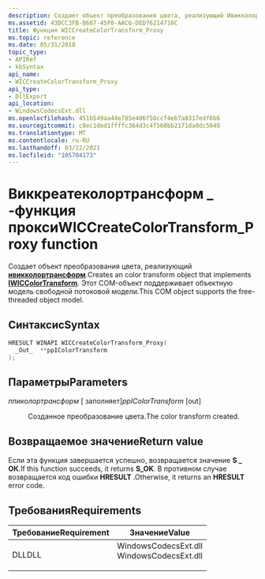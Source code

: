 ```yaml
---
description: Создает объект преобразования цвета, реализующий Ивикколортрансформ. Этот COM-объект поддерживает объектную модель свободной потоковой модели.
ms.assetid: 43DCC3FB-B687-45F0-AAC6-DED76214716C
title: Функция WICCreateColorTransform_Proxy
ms.topic: reference
ms.date: 05/31/2018
topic_type:
- APIRef
- kbSyntax
api_name:
- WICCreateColorTransform_Proxy
api_type:
- DllExport
api_location:
- WindowsCodecsExt.dll
ms.openlocfilehash: 451b549aa44e785e406f50ccf4eb7a8317edf6b6
ms.sourcegitcommit: c8ec1ded1ffffc364d3c4f560bb2171da0dc5040
ms.translationtype: MT
ms.contentlocale: ru-RU
ms.lasthandoff: 03/22/2021
ms.locfileid: "105704173"
---
```

# <a name="wiccreatecolortransform_proxy-function"></a><span data-ttu-id="6082a-104">Виккреатеколортрансформ \_ -функция прокси</span><span class="sxs-lookup"><span data-stu-id="6082a-104">WICCreateColorTransform\_Proxy function</span></span>

<span data-ttu-id="6082a-105">Создает объект преобразования цвета, реализующий [**ивикколортрансформ**](/windows/win32/api/wincodec/nn-wincodec-iwiccolortransform).</span><span class="sxs-lookup"><span data-stu-id="6082a-105">Creates an color transform object that implements [**IWICColorTransform**](/windows/win32/api/wincodec/nn-wincodec-iwiccolortransform).</span></span> <span data-ttu-id="6082a-106">Этот COM-объект поддерживает объектную модель свободной потоковой модели.</span><span class="sxs-lookup"><span data-stu-id="6082a-106">This COM object supports the free-threaded object model.</span></span>

## <a name="syntax"></a><span data-ttu-id="6082a-107">Синтаксис</span><span class="sxs-lookup"><span data-stu-id="6082a-107">Syntax</span></span>


```C++
HRESULT WINAPI WICCreateColorTransform_Proxy(
  _Out_  **ppIColorTransform
);
```



## <a name="parameters"></a><span data-ttu-id="6082a-108">Параметры</span><span class="sxs-lookup"><span data-stu-id="6082a-108">Parameters</span></span>

<dl> <dt>

<span data-ttu-id="6082a-109">*ппиколортрансформ* \[ заполняет\]</span><span class="sxs-lookup"><span data-stu-id="6082a-109">*ppIColorTransform* \[out\]</span></span>
</dt> <dd>

<span data-ttu-id="6082a-110">Созданное преобразование цвета.</span><span class="sxs-lookup"><span data-stu-id="6082a-110">The color transform created.</span></span>

</dd> </dl>

## <a name="return-value"></a><span data-ttu-id="6082a-111">Возвращаемое значение</span><span class="sxs-lookup"><span data-stu-id="6082a-111">Return value</span></span>

<span data-ttu-id="6082a-112">Если эта функция завершается успешно, возвращается значение **S \_ ОК**.</span><span class="sxs-lookup"><span data-stu-id="6082a-112">If this function succeeds, it returns **S\_OK**.</span></span> <span data-ttu-id="6082a-113">В противном случае возвращается код ошибки **HRESULT** .</span><span class="sxs-lookup"><span data-stu-id="6082a-113">Otherwise, it returns an **HRESULT** error code.</span></span>

## <a name="requirements"></a><span data-ttu-id="6082a-114">Требования</span><span class="sxs-lookup"><span data-stu-id="6082a-114">Requirements</span></span>



| <span data-ttu-id="6082a-115">Требование</span><span class="sxs-lookup"><span data-stu-id="6082a-115">Requirement</span></span> | <span data-ttu-id="6082a-116">Значение</span><span class="sxs-lookup"><span data-stu-id="6082a-116">Value</span></span> |
|----------------|-------------------------------------------------------------------------------------------------|
| <span data-ttu-id="6082a-117">DLL</span><span class="sxs-lookup"><span data-stu-id="6082a-117">DLL</span></span><br/> | <dl> <span data-ttu-id="6082a-118"><dt>WindowsCodecsExt.dll</dt></span><span class="sxs-lookup"><span data-stu-id="6082a-118"><dt>WindowsCodecsExt.dll</dt></span></span> </dl> |



 

 
